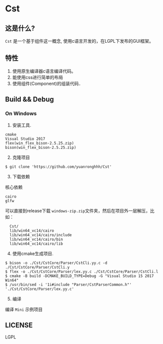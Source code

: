 # Cst

## 这是什么?

`Cst` 是一个基于组件这一概念, 使用c语言开发的，在LGPL下发布的GUI框架。

## 特性
1. 使用原生编译器c语言编译代码。
2. 能使用css进行简单的布局
3. 使用组件(Component)的组装代码．

## Build && Debug

### On Windows

1. 安装工具.
```text
cmake
Visual Studio 2017
flex(win_flex_bison-2.5.25.zip)
bison(win_flex_bison-2.5.25.zip)
```

2. 克隆项目

```shell
$ git clone 'https://github.com/yuanronghhh/Cst'
```

3. 下载依赖

核心依赖
```text
cairo
glfw
```

可以直接到release下载 `windows-zip.zip`文件夹，然后在项目外一层解压，比如：
```text
  Cst/
  lib/win64_vc14/cairo
  lib/win64_vc14/cairo/include
  lib/win64_vc14/cairo/bin
  lib/win64_vc14/cairo/lib
```

4. 使用cmake生成项目.

```shell
$ bison -o ./Cst/CstCore/Parser/CstCli.yy.c -d ./Cst/CstCore/Parser/CstCli.y
$ flex -o ./Cst/CstCore/Parser/lex.yy.c ./Cst/CstCore/Parser/CstCli.l
$ cmake -B build -DCMAKE_BUILD_TYPE=Debug -G "Visual Studio 15 2017 Win64"
$ /usr/bin/sed -i '1i#include "Parser/CstParserCommon.h"' './Cst/CstCore/Parser/lex.yy.c'
```

5. 编译

编译 `Mini` 示例项目

## LICENSE

LGPL
